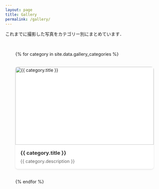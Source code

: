 ```yaml
---
layout: page
title: Gallery
permalink: /gallery/
---
```


<p>これまでに撮影した写真をカテゴリー別にまとめています．</p>

<div class="gallery-categories">
{% for category in site.data.gallery_categories %}
    <div class="category-card">
        <a href="/gallery/{{ category.slug }}/">
            <div class="category-thumbnail">
                <img src="{{ category.thumbnail | relative_url }}" alt="{{ category.title }}">
            </div>
            <div class="category-info">
                <h3>{{ category.title }}</h3>
                <p>{{ category.description }}</p>
            </div>
        </a>
    </div>
{% endfor %}
</div>

<style>
.gallery-categories {
    display: grid;
    grid-template-columns: repeat(auto-fill, minmax(300px, 1fr));
    gap: 2rem;
    padding: 2rem;
}

.category-card {
    background: white;
    border-radius: 8px;
    overflow: hidden;
    box-shadow: 0 2px 4px rgba(0,0,0,0.1);
    transition: transform 0.3s ease;
}

.category-card:hover {
    transform: translateY(-5px);
}

.category-thumbnail {
    aspect-ratio: 16/9;
    overflow: hidden;
}

.category-thumbnail img {
    width: 100%;
    height: 100%;
    object-fit: cover;
}

.category-info {
    padding: 1rem;
}

.category-info h3 {
    margin: 0 0 0.5rem 0;
    color: #333;
}

.category-info p {
    margin: 0;
    color: #666;
    font-size: 0.9rem;
}

.category-card a {
    text-decoration: none;
    color: inherit;
}
</style>